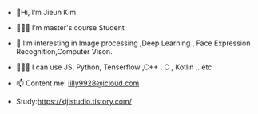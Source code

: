 -  👏Hi, I’m Jieun Kim 
- 👩🏻‍💻 I’m master's course Student
- 🌱 I’m interesting in Image processing ,Deep Learning , Face Expression Recognition,Computer Vison. 
- 👩🏻‍💻 I can use JS, Python, Tenserflow ,C++ , C , Kotlin .. etc

- 📫 Content me! lilly9928@icloud.com 
- Study:https://kijistudio.tistory.com/

<!---
lilly9928/lilly9928 is a ✨ special ✨ repository because its `README.md` (this file) appears on your GitHub profile.
You can click the Preview link to take a look at your changes.
--->
